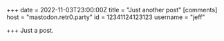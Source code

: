 +++
date = 2022-11-03T23:00:00Z
title = "Just another post"
[comments]
host = "mastodon.retr0.party"
id = 12341124123123
username = "jeff"

+++
Just a post.